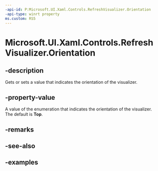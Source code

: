 ```yaml
---
-api-id: P:Microsoft.UI.Xaml.Controls.RefreshVisualizer.Orientation
-api-type: winrt property
ms.custom: RS5
---
```

<!-- Property syntax.
public RefreshVisualizerOrientation Orientation { get;  set; }
-->

# Microsoft.UI.Xaml.Controls.RefreshVisualizer.Orientation


## -description

Gets or sets a value that indicates the orientation of the visualizer.


## -property-value

A value of the enumeration that indicates the orientation of the visualizer. The default is **Top**.


## -remarks


## -see-also


## -examples


